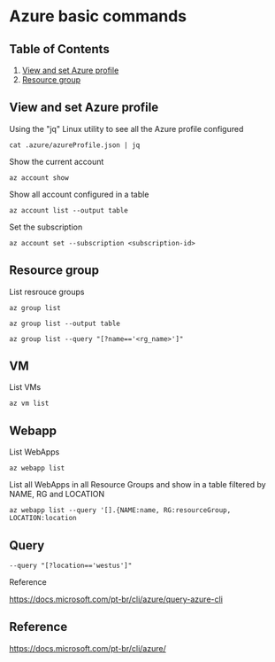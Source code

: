 # Azure basic commands

## Table of Contents

1. [View and set Azure profile](##View%and%set%Azure%profile)
2. [Resource group](##Resource%group)

## View and set Azure profile

Using the "jq" Linux utility to see all the Azure profile configured
```
cat .azure/azureProfile.json | jq
```
Show the current account
```
az account show
```
Show all account configured in a table
```
az account list --output table
```
Set the subscription
```
az account set --subscription <subscription-id>
```

## Resource group
List resrouce groups
```
az group list
```
```
az group list --output table
```
```
az group list --query "[?name=='<rg_name>']"
```
## VM
List VMs
```
az vm list
```
## Webapp
List WebApps
```
az webapp list 
```
List all WebApps in all Resource Groups and show in a table filtered by NAME, RG and LOCATION
```
az webapp list --query '[].{NAME:name, RG:resourceGroup, LOCATION:location
```

## Query
```
--query "[?location=='westus']"
```
Reference

https://docs.microsoft.com/pt-br/cli/azure/query-azure-cli


## Reference
https://docs.microsoft.com/pt-br/cli/azure/
